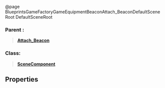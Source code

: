 @page BlueprintsGameFactoryGameEquipmentBeaconAttach_BeaconDefaultSceneRoot DefaultSceneRoot
### Parent :
<b><a href="_blueprints_game_factory_game_equipment_beacon_attach__beacon.html"><blockquote>Attach_Beacon</blockquote></a></b>
### Class:
<b><a href="_class_script_scene_component.html"><blockquote>SceneComponent</blockquote></a></b>
## Properties
